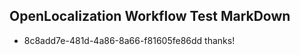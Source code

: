## OpenLocalization Workflow Test MarkDown
* 8c8add7e-481d-4a86-8a66-f81605fe86dd thanks!

<!--HONumber=Sep16_HO1-->


